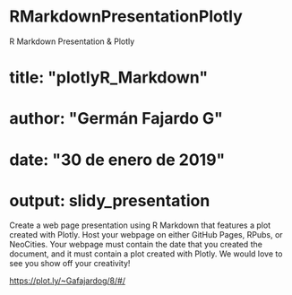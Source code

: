 # RMarkdownPresentationPlotly
R Markdown Presentation &amp; Plotly

# title: "plotlyR_Markdown"
# author: "Germán Fajardo G"
# date: "30 de enero de 2019"
# output: slidy_presentation


Create a web page presentation using R Markdown that features a plot created with Plotly. Host your webpage on either GitHub Pages, RPubs, or NeoCities. Your webpage must contain the date that you created the document, and it must contain a plot created with Plotly. We would love to see you show off your creativity!

https://plot.ly/~Gafajardog/8/#/
